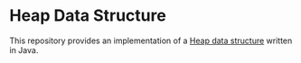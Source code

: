 # Heap Data Structure

This repository provides an implementation of a [Heap data structure](https://en.wikipedia.org/wiki/Heap_(data_structure)) written in Java.